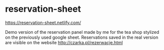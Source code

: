 # reservation-sheet
https://reservation-sheet.netlify.com/

Demo version of the reservation panel made by me for the tea shop stylized on the previously used google sheet. Reservations saved in the real version are visible on the website http://czarka.pl/rezerwacje.html
